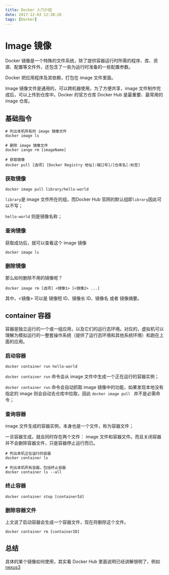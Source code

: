 ```yaml
---
title: Docker 入门介绍
date: 2017-12-03 12:38:26
tags: [Docker]
---
```



# Image 镜像
Docker 镜像是一个特殊的文件系统，除了提供容器运行时所需的程序、库、资源、配置等文件外，还包含了一些为运行时准备的一些配置参数。

Docker 把应用程序及其依赖，打包在 image 文件里面。

Image 镜像文件是通用的，可以跨机器使用，为了方便共享，image 文件制作完成后，可以上传到仓库中。Docker 的官方仓库 Docker Hub 是最重要、最常用的 image 仓库。

## 基础指令

```
# 列出本机所有的 image 镜像文件
docker image ls 

# 删除 image 镜像文件
docker iange rm [imageName]

# 获取镜像
docker pull [选项] [Docker Registry 地址[:端口号]/]仓库名[:标签]
```

### 获取镜像

```
docker image pull library/hello-world
```

`library`是 image 文件所在的组，而Docker Hub 官网的默认组即`library`因此可以不写；

`hello-world` 则是镜像名称；

### 查询镜像

获取成功后，就可以查看这个 image 镜像

```
docker image ls
```

### 删除镜像

那么如何删除不用的镜像呢？

```
docker image rm [选项] <镜像1> [<镜像2> ...]
```
其中，<镜像> 可以是 镜像短 ID、镜像长 ID、镜像名 或者 镜像摘要。

## container 容器
容器是独立运行的一个或一组应用，以及它们的运行态环境。对应的，虚拟机可以理解为模拟运行的一整套操作系统（提供了运行态环境和其他系统环境）和跑在上面的应用。

### 启动容器

```
docker container run hello-world
```

`docker container run` 命令会从 image 文件中生成一个正在运行的容器实例；

`docker container run` 命令会自动抓取 image 镜像中的功能，如果发现本地没有指定的 image 则会自动去仓库中拉取，因此 `docker image pull ` 并不是必需命令；

### 查询容器

image 文件生成的容器实例，本身也是一个文件，称为容器文件；

一旦容器生成，就会同时存在两个文件： image 文件和容器文件。而且关闭容器并不会删除容器文件，只是容器停止运行而已。

```
# 列出本机正在运行的容器
docker container ls

# 列出本机所有容器，包括终止容器
docker container ls --all
```

### 终止容器

```
docker container stop [containerId]
```

### 删除容器文件

上文说了启动容器会生成一个容器文件，现在将删除这个文件。

```
docker container rm [containerID]
```


## 总结

具体的某个镜像如何使用，其实看 Docker Hub 里面说明已经讲解很明了，例如 [nexus3](https://hub.docker.com/r/sonatype/nexus3/)








